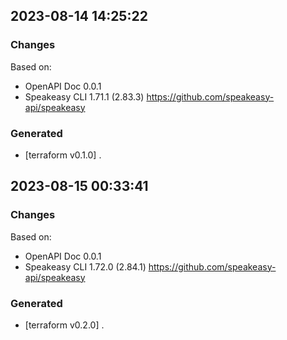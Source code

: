 

## 2023-08-14 14:25:22
### Changes
Based on:
- OpenAPI Doc 0.0.1 
- Speakeasy CLI 1.71.1 (2.83.3) https://github.com/speakeasy-api/speakeasy
### Generated
- [terraform v0.1.0] .

## 2023-08-15 00:33:41
### Changes
Based on:
- OpenAPI Doc 0.0.1 
- Speakeasy CLI 1.72.0 (2.84.1) https://github.com/speakeasy-api/speakeasy
### Generated
- [terraform v0.2.0] .